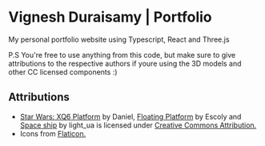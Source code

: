 # Vignesh Duraisamy | Portfolio

My personal portfolio website using Typescript, React and Three.js

P.S You're free to use anything from this code, but make sure to give attributions to the respective authors if youre using the 3D models and other CC licensed components :)

## Attributions
<ul>
  <li><a href="https://skfb.ly/6sYKy">Star Wars: XQ6 Platform</a> by Daniel, <a href="https://skfb.ly/69vYB">Floating Platform</a> by Escoly and <a href="https://skfb.ly/XuQC">Space ship</a> by light_ua is licensed under <a href="http://creativecommons.org/licenses/by/4.0/">Creative Commons Attribution.</a></li>
  <li>Icons from <a href="https://www.flaticon.com/free-icons/keyboard" title="keyboard icons">Flaticon.</a></li>
</ul>
 
